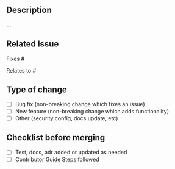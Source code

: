 ## Description

...

## Related Issue

Fixes #
<!-- or -->
Relates to #

## Type of change

- [ ] Bug fix (non-breaking change which fixes an issue)
- [ ] New feature (non-breaking change which adds functionality)
- [ ] Other (security config, docs update, etc)

## Checklist before merging

- [ ] Test, docs, adr added or updated as needed
- [ ] [Contributor Guide Steps](https://github.com/defenseunicorns/uds-package-postgres-operator/blob/main/CONTRIBUTING.md#developer-workflow) followed
